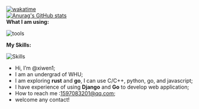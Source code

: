 [![wakatime](https://wakatime.com/badge/user/e1270ac3-4ce9-41d5-8064-b138532da0b9.svg)](https://wakatime.com/@e1270ac3-4ce9-41d5-8064-b138532da0b9)<br>
[![Anurag's GitHub stats](https://github-readme-stats.vercel.app/api?username=xiwen1)](https://github.com/anuraghazra/github-readme-stats)<br>
<strong>What I am using:  </strong>

![tools](https://skillicons.dev/icons?i=cloudflare,discord,django,git,vim,github,gitlab,grafana,idea,md,neovim,stackoverflow,visualstudio,vscode,postman)  

<strong>My Skills:  </strong>

![Skills](https://skillicons.dev/icons?i=bash,bootstrap,cpp,cmake,css,django,docker,go,html,java,js,kubernetes,linux,mysql,nginx,powershell,postgres,py,pytorch,qt,redis,regex,rust,spring,ts,vite,vue,wasm,sqlite,selenium,fastapi)  

- Hi, I’m @xiwen1;
- I am an undergrad of WHU;
- I am exploring **rust** and **go**, I can use C/C++, python, go, and javascript;
- I have experience of using **Django** and **Go** to develop web application;
- How to reach me :1597083201@qq.com;
- welcome any contact!

<!---
xiwen1/xiwen1 is a ✨ special ✨ repository because its `README.md` (this file) appears on your GitHub profile.
You can click the Preview link to take a look at your changes.
--->
